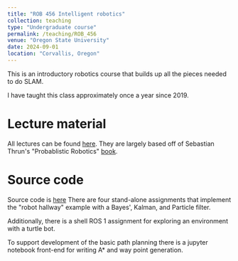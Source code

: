 ```yaml
---
title: "ROB 456 Intelligent robotics"
collection: teaching
type: "Undergraduate course"
permalink: /teaching/ROB_456
venue: "Oregon State University"
date: 2024-09-01
location: "Corvallis, Oregon"
---
```


This is an introductory robotics course that builds up all the pieces needed to do SLAM.

I have taught this class approximately once a year since 2019.  

Lecture material
======
All lectures can be found <a href="https://drive.google.com/drive/folders/1DKL--clpDazdIgPzSgZ6Kv4Xxx72pEVP?usp=sharing">here</a>. They are largely based off of Sebastian Thrun's "Probablistic Robotics" <a href="https://gaoyichao.com/Xiaotu/resource/refs/PR.MIT.en.pdf">book</a>.


Source code
======
Source code is <a href="https://github.com/OSUrobotics/ROB456">here</a>
There are four stand-alone assignments that implement the "robot hallway" example with a Bayes', Kalman, and Particle filter.

Additionally, there is a shell ROS 1 assignment for exploring an environment with a turtle bot.

To support development of the basic path planning there is a jupyter notebook front-end for writing A* and way point generation.